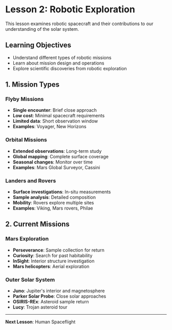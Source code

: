 # Lesson 2: Robotic Exploration

This lesson examines robotic spacecraft and their contributions to our understanding of the solar system.

## Learning Objectives
- Understand different types of robotic missions
- Learn about mission design and operations
- Explore scientific discoveries from robotic exploration

## 1. Mission Types
### Flyby Missions
- **Single encounter**: Brief close approach
- **Low cost**: Minimal spacecraft requirements
- **Limited data**: Short observation window
- **Examples**: Voyager, New Horizons

### Orbital Missions
- **Extended observations**: Long-term study
- **Global mapping**: Complete surface coverage
- **Seasonal changes**: Monitor over time
- **Examples**: Mars Global Surveyor, Cassini

### Landers and Rovers
- **Surface investigations**: In-situ measurements
- **Sample analysis**: Detailed composition
- **Mobility**: Rovers explore multiple sites
- **Examples**: Viking, Mars rovers, Philae

## 2. Current Missions
### Mars Exploration
- **Perseverance**: Sample collection for return
- **Curiosity**: Search for past habitability
- **InSight**: Interior structure investigation
- **Mars helicopters**: Aerial exploration

### Outer Solar System
- **Juno**: Jupiter's interior and magnetosphere
- **Parker Solar Probe**: Close solar approaches
- **OSIRIS-REx**: Asteroid sample return
- **Lucy**: Trojan asteroid tour

---

**Next Lesson**: Human Spaceflight
